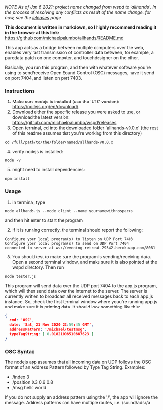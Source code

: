 *NOTE As of Jan 6 2021: project name changed from wspd to 'allhands'. In the process of resolving any conflicts as result of the name change. for now, see the [releases](https://github.com/michaelpalumbo/allhands/releases) page*

**This document is written in markdown, so I highly recommend reading it in the browser at this link:** https://github.com/michaelpalumbo/allhands/README.md

This app acts as a bridge between multiple computers over the web, enables very fast transmission of controller data between, for example, a puredata patch on one computer, and touchdesigner on the other. 

Basically, you run this program, and then with whatever software you're using to send/receive Open Sound Control (OSC) messages, have it send on port 7404, and listen on port 7403.

### Instructions
1. Make sure nodejs is installed (use the 'LTS' version): https://nodejs.org/en/download/
2. Download either the specific release you were asked to use, or download the latest version: https://github.com/michaelpalumbo/wspd/releases
3. Open terminal, cd into the downloaded folder 'allhands-v0.0.x' (the rest of this readme assumes that you're working from this directory) 

```shell
cd /full/path/to/the/folder/named/allhands-v0.0.x
```
4. verify nodejs is installed:

```shell
node -v
```

5. might need to install dependencies:

```shell
npm install
```


### Usage

1. in terminal, type 
```shell
node allhands.js --mode client --name yournamewithnospaces
```

and then hit enter to start the program

2. If it is running correctly, the terminal should report the following:

```shell
Configure your local program(s) to listen on UDP Port 7403
Configure your local program(s) to send on UDP Port 7404
connected to server at ws://evening-retreat-29342.herokuapp.com/8081
```

3. You should test to make sure the program is sending/receiving data. Open a second terminal window, and make sure it is also pointed at the wspd directory. Then run 

```shell
node tester.js
```

This program will send data over the UDP port 7404 to the app.js program, which will then send data over the internet to the server. The server is currently written to broadcast all received messages back to each app.js instance. So, check the first terminal window where youu're running app.js and make sure it is printing data. It should look something like this:

```JSON
{
  cmd: 'OSC',
  date: 'Sat, 21 Nov 2020 22:59:45 GMT',
  addressPattern: '/michael/testmsg',
  typeTagString: [ 0.01821008510887623 ]
}
```

### OSC Syntax
The nodejs app assumes that all incoming data on UDP follows the OSC format of an Address Pattern followed by Type Tag String. Examples:

- /index 3
- /position 0.3 0.6 0.8
- /msg hello world

If you do not supply an address pattern using the '/', the app will ignore the message. Address patterns can have multiple routes, i.e. /sound/adsr/a
